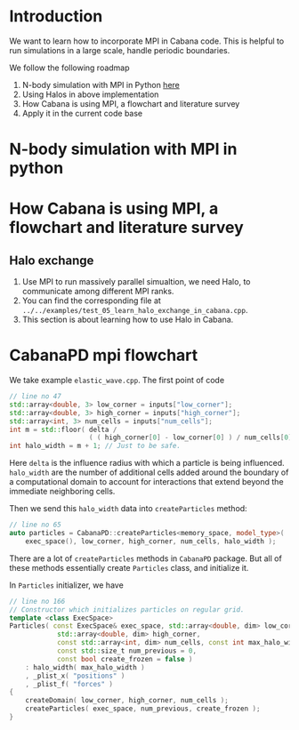 # Introduction

We want to learn how to incorporate MPI in Cabana code. This is
helpful to run simulations in a large scale, handle periodic
boundaries.

We follow the following roadmap

1. N-body simulation with MPI in Python [here](#N-body-simulation-with-MPI-in-python)
2. Using Halos in above implementation
3. How Cabana is using MPI, a flowchart and literature survey
4. Apply it in the current code base


# N-body simulation with MPI in python

# How Cabana is using MPI, a flowchart and literature survey

## Halo exchange

1. Use MPI to run massively parallel simualtion, we need Halo, to communicate among different MPI ranks.
2. You can find the corresponding file at `../../examples/test_05_learn_halo_exchange_in_cabana.cpp`.
3. This section is about learning how to use Halo in Cabana.


# CabanaPD mpi flowchart

We take example `elastic_wave.cpp`. The first point of code

```cpp
// line no 47
std::array<double, 3> low_corner = inputs["low_corner"];
std::array<double, 3> high_corner = inputs["high_corner"];
std::array<int, 3> num_cells = inputs["num_cells"];
int m = std::floor( delta /
                    ( ( high_corner[0] - low_corner[0] ) / num_cells[0] ) );
int halo_width = m + 1; // Just to be safe.
```
Here `delta` is the influence radius with which a particle is being
influenced. `halo_width` are the number of additional cells added
around the boundary of a computational domain to account for
interactions that extend beyond the immediate neighboring cells.


Then we send this `halo_width` data into `createParticles` method:
```cpp
// line no 65
auto particles = CabanaPD::createParticles<memory_space, model_type>(
    exec_space(), low_corner, high_corner, num_cells, halo_width );
```
There are a lot of `createParticles` methods in `CabanaPD`
package. But all of these methods essentially create `Particles` class, and initialize it.

In `Particles` initializer, we have

```cpp
// line no 166
// Constructor which initializes particles on regular grid.
template <class ExecSpace>
Particles( const ExecSpace& exec_space, std::array<double, dim> low_corner,
            std::array<double, dim> high_corner,
            const std::array<int, dim> num_cells, const int max_halo_width,
            const std::size_t num_previous = 0,
            const bool create_frozen = false )
    : halo_width( max_halo_width )
    , _plist_x( "positions" )
    , _plist_f( "forces" )
{
    createDomain( low_corner, high_corner, num_cells );
    createParticles( exec_space, num_previous, create_frozen );
}
```
